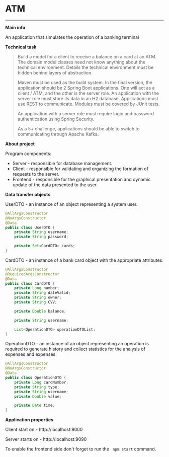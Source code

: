 # ATM
___
**Main info**

An application that simulates the operation of a banking terminal

**Technical task**  

>Build a model for a client to receive a balance on a card at an ATM.
The domain model classes need not know anything about the technical environment. Details
the technical environment must be hidden behind layers of abstraction.
>
>Maven must be used as the build system. In the final version, the application should
be 2 Spring Boot applications. One will act as a client / ATM,
and the other is the server role. An application with the server role must store its data in an H2 database.
Applications must use REST to communicate. Modules must be covered by JUnit tests.
>
>An application with a server role must require login and password authentication using Spring Security.
>
>As a 5+ challenge, applications should be able to switch to communicating through Apache Kafka.

**About project**

Program components:
+ Server - responsible for database management.
+ Client - responsible for validating and organizing the formation of requests to the server.
+ Frontend - responsible for the graphical presentation and dynamic update of the data presented to the user.

**Data transfer objects**

UserDTO - an instance of an object representing a system user.

```java
@AllArgsConstructor
@NoArgsConstructor
@Data
public class UserDTO {
    private String username;
    private String password;

    private Set<CardDTO> cards;
}
```

CardDTO - an instance of a bank card object with the appropriate attributes.

```java
@AllArgsConstructor
@RequiredArgsConstructor
@Data
public class CardDTO {
    private Long number;
    private String dateValid;
    private String owner;
    private String CVV;

    private Double balance;

    private String username;

    List<OperationDTO> operationDTOList;
}
```

OperationDTO - an instance of an object representing an operation is required to generate history and collect statistics for the analysis of expenses and expenses.

```java
@AllArgsConstructor
@NoArgsConstructor
@Data
public class OperationDTO {
    private Long cardNumber;
    private String type;
    private String username;
    private Double value;

    private Date time;
}
```

**Application properties**

Client start on - http://localhost:9000

Server starts on - http://localhost:9090

To enable the frontend side don't forget to run the ``` npm start``` command.